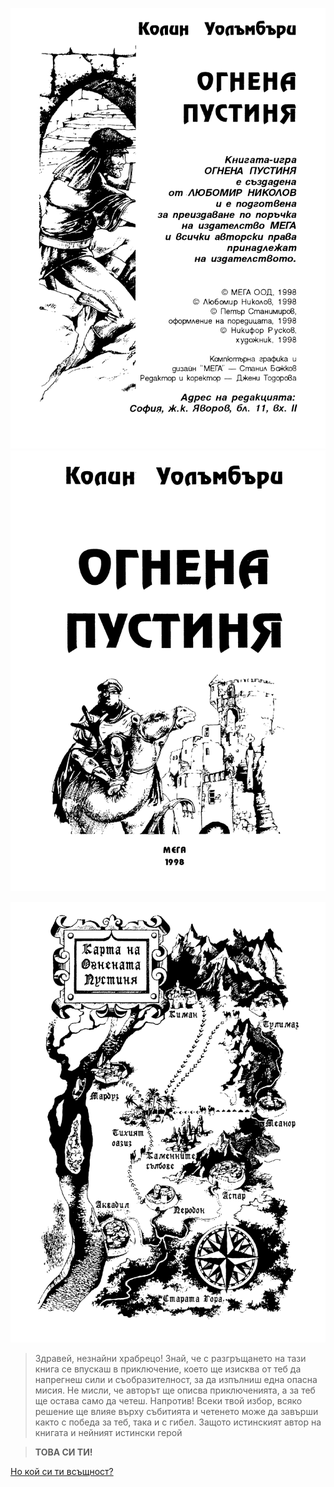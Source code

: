![Огнена Пустиня](./images/front-matter.png)
![Огнена Пустиня](./images/title-page.png)

![](./images/map.png)

> Здравей, незнайни храбрецо! Знай, че с разгръщането на тази
книга се впускаш в приключение, което ще изисква от теб да
напрегнеш сили и съобразителност, за да изпълниш една
опасна мисия. Не мисли, че авторът ще описва приключенията, а
за теб ще остава само да четеш. Напротив! Всеки твой избор,
всяко решение ще влияе върху събитията и четенето може да
завърши както с победа за теб, така и с гибел. Защото
истинският автор на книгата и нейният истински герой

>**ТОВА СИ ТИ!**

[Но кой си ти всъщност?](./)
